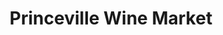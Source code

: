 ---
title: "Princeville Wine Market"
url: /princeville/princeville-wine-market/
shop: Spirituosen
---